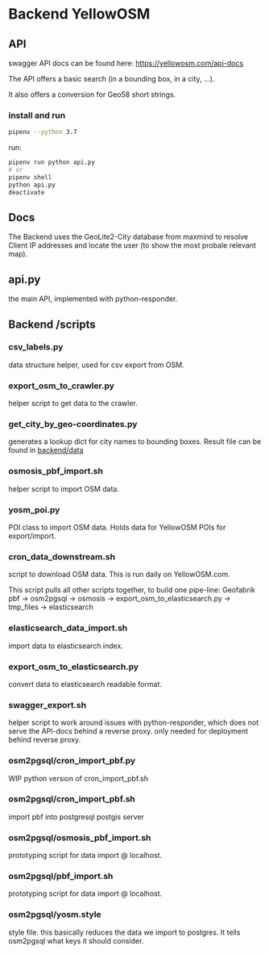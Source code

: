 # Backend YellowOSM

## API

swagger API docs can be found here: https://yellowosm.com/api-docs

The API offers a basic search (in a bounding box, in a city, ...).

It also offers a conversion for Geo58 short strings.



### install and run
```bash
pipenv --python 3.7
```
run:
```bash
pipenv run python api.py
# or
pipenv shell
python api.py
deactivate
```

## Docs

The Backend uses the GeoLite2-City database from maxmind to resolve Client IP addresses and locate the user (to show the most probale relevant map).


## api.py

the main API, implemented with python-responder.

## Backend /scripts

### csv_labels.py

data structure helper, used for csv export from OSM.

### export_osm_to_crawler.py

helper script to get data to the crawler.

### get_city_by_geo-coordinates.py

generates a lookup dict for city names to bounding boxes. Result file can be found in [backend/data](backend/data)

### osmosis_pbf_import.sh  

helper script to import OSM data.

### yosm_poi.py

POI class to import OSM data. Holds data for YellowOSM POIs for export/import.

### cron_data_downstream.sh  

script to download OSM data. This is run daily on YellowOSM.com.

This script pulls all other scripts together, to build one pipe-line: Geofabrik pbf -> osm2pgsql -> osmosis -> export_osm_to_elasticsearch.py -> tmp_files -> elasticsearch

### elasticsearch_data_import.sh  

import data to elasticsearch index.

### export_osm_to_elasticsearch.py  

convert data to elasticsearch readable format.

### swagger_export.sh

helper script to work around issues with python-responder, which does not serve the API-docs behind a reverse proxy.
only needed for deployment behind reverse proxy.

### osm2pgsql/cron_import_pbf.py  

WIP python version of cron_import_pbf.sh

### osm2pgsql/cron_import_pbf.sh  

import pbf into postgresql postgis server

### osm2pgsql/osmosis_pbf_import.sh  

prototyping script for data import @ localhost.

### osm2pgsql/pbf_import.sh

prototyping script for data import @ localhost.

### osm2pgsql/yosm.style

style file. this basically reduces the data we import to postgres. It tells osm2pgsql what keys it should consider.
